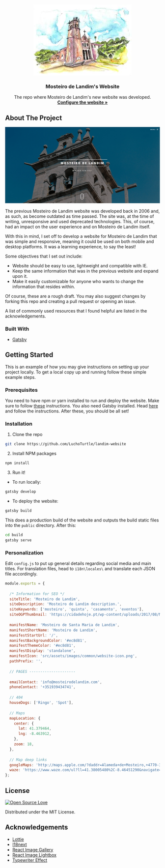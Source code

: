 <!-- PROJECT SHIELDS -->
<!--
*** I'm using markdown "reference style" links for readability.
*** Reference links are enclosed in brackets [ ] instead of parentheses ( ).
*** See the bottom of this document for the declaration of the reference variables
*** for contributors-url, forks-url, etc. This is an optional, concise syntax you may use.
*** https://www.markdownguide.org/basic-syntax/#reference-style-links
-->

<!-- PROJECT LOGO -->
<br />
<p align="center">
  <a href="https://github.com/LuchoTurtle/landim-website">
    <img src="./rm_images/logo.jpg" alt="Landim Logo">
  </a>

  <h3 align="center">Mosteiro de Landim's Website</h3>

  <p align="center">
    The repo where Mosteiro de Landim's new website was developed.
    <br />
    <a href="https://github.com/LuchoTurtle/landim-website#Personalization"><strong>Configure the website »</strong></a>
  </p>
</p>


<!-- ABOUT THE PROJECT -->
## About The Project

[![Website Screen Shot][product-screenshot]]()

The previous Mosteiro de Landim website was developed back in 2006 and, as such, as become outdated as time passed. The site was, at the time of writing, unresponsive and used deprecated technologies. This, of course, had an impact on the user experience and on Mosteiro de Landim itself.

With this in mind, I set off to develop a website for Mosteiro de Landim that was simple and responsive, meaning it could be used on both mobile and desktop platforms. It was a learning experience, to say the least!

Some objectives that I set out include:
* Website should be easy to use, lightweight and compatible with IE.
* Keep the same information that was in the previous website and expand upon it.
* Make it easily customizable for anyone who wants to change the information that resides within.

Of course, these are a rough draft. You may also suggest changes by forking this repo and creating a pull request or opening an issue.

A list of commonly used resources that I found helpful are listed in the acknowledgements.

### Built With
* [Gatsby](https://www.gatsbyjs.org/)


<!-- GETTING STARTED -->
## Getting Started

This is an example of how you may give instructions on setting up your project locally.
To get a local copy up and running follow these simple example steps.

### Prerequisites
You need to have npm or yarn installed to run and deploy the website. Make sure to follow [these](https://www.npmjs.com/get-npm) instructions.
You also need Gatsby installed. Head [here](https://www.gatsbyjs.org/tutorial/part-zero/#using-the-gatsby-cli) and follow the instructions. After these, you should be all set!

### Installation

1. Clone the repo
```sh
git clone https://github.com/LuchoTurtle/landim-website
```
2. Install NPM packages
```sh
npm install
```

3. Run it!

- To run locally:
```sh
gatsby develop
```

- To deploy the website:
```sh
gatsby build
```
This does a production build of the website and outputs the build static files into the ```public``` directory. After this:
```sh
cd build
gatsby serve
```

### Personalization

Edit `config.js` to put up general details regarding social media and main titles. For translation files, head to ```i18n\locales\``` and translate each JSON file accordingly.

```javascript
module.exports = {

  /* Information for SEO */
  siteTitle: 'Mosteiro de Landim',
  siteDescription: 'Mosteiro de Landim description.',
  siteKeywords: ['mosteiro', 'quinta', 'casamento', 'eventos'],
  siteOGPThumbnail: 'https://cidadehoje.pt/wp-content/uploads/2017/08/Mosteiro-de-Landim.jpg',

  manifestName: 'Mosteiro de Santa Maria de Landim',
  manifestShortName: 'Mosteiro de Landim',
  manifestStartUrl: '/',
  manifestBackgroundColor: '#ec8d81',
  manifestThemeColor: '#ec8d81',
  manifestDisplay: 'standalone',
  manifestIcon: 'src/assets/images/common/website-icon.png',
  pathPrefix: '',

  // PAGES ---------------------

  emailContact: 'info@mosteirodelandim.com',
  phoneContact: '+351939434741',

  // 404
  houseDogs: ['Ringo', 'Spot'],

  // Maps
  mapLocation: {
    center: {
      lat: 41.379464,
      lng: -8.463912,
    },
    zoom: 18,
  },

  // Map deep links
  googleMaps: 'http://maps.apple.com/?daddr=Alameda+de+Mosteiro,+4770-328+Vila+Nova+de+Famalicão&dirflg=d&t=m',
  waze: 'https://www.waze.com/ul?ll=41.38005480%2C-8.46451290&navigate=yes',
};

```



<!-- LICENSE -->
## License

[![Open Source Love](https://badges.frapsoft.com/os/mit/mit.svg?v=102)](LICENSE)

Distributed under the MIT License.



<!-- ACKNOWLEDGEMENTS -->
## Acknowledgements
* [Lottie](https://github.com/felippenardi/lottie-react-web)
* [I18next](https://github.com/i18next/react-i18next)
* [React Image Gallery](https://github.com/xiaolin/react-image-gallery)
* [React Image Lightbox](https://github.com/frontend-collective/react-image-lightbox)
* [Typewriter Effect](https://www.npmjs.com/package/typewriter-effect)


<!-- MARKDOWN LINKS & IMAGES -->
<!-- https://www.markdownguide.org/basic-syntax/#reference-style-links -->
[product-screenshot]: rm_images/landing_page.png
